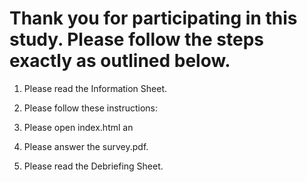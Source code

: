 # Thank you for participating in this study. Please follow the steps exactly as outlined below. 

1) Please read the Information Sheet. 

2) Please follow these instructions:


3) Please open index.html an

4) Please answer the survey.pdf. 

5) Please read the Debriefing Sheet.